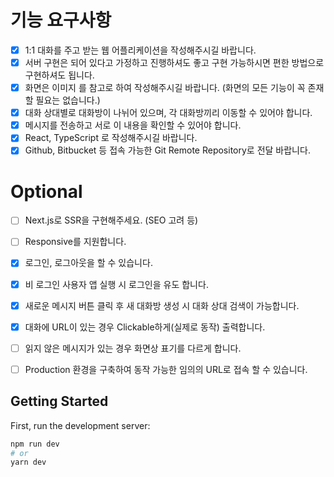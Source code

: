 

# 기능 요구사항
- [x] 1:1 대화를 주고 받는 웹 어플리케이션을 작성해주시길 바랍니다.
- [x] 서버 구현은 되어 있다고 가정하고 진행하셔도 좋고 구현 가능하시면 편한 방법으로 구현하셔도 됩니다.
- [x] 화면은 이미지 를 참고로 하여 작성해주시길 바랍니다. (화면의 모든 기능이 꼭 존재할 필요는 없습니다.)
- [x] 대화 상대별로 대화방이 나뉘어 있으며, 각 대화방끼리 이동할 수 있어야 합니다.
- [x] 메시지를 전송하고 서로 이 내용을 확인할 수 있어야 합니다.
- [x] React, TypeScript 로 작성해주시길 바랍니다.
- [x] Github, Bitbucket 등 접속 가능한 Git Remote Repository로 전달 바랍니다.

# Optional
- [ ] Next.js로 SSR을 구현해주세요. (SEO 고려 등)
- [ ] Responsive를 지원합니다.
- [x] 로그인, 로그아웃을 할 수 있습니다.
- [x] 비 로그인 사용자 앱 실행 시 로그인을 유도 합니다.
- [x] 새로운 메시지 버튼 클릭 후 새 대화방 생성 시 대화 상대 검색이 가능합니다.
- [x] 대화에 URL이 있는 경우 Clickable하게(실제로 동작) 출력합니다.
- [ ] 읽지 않은 메시지가 있는 경우 화면상 표기를 다르게 합니다.
- [ ] Production 환경을 구축하여 동작 가능한 임의의 URL로 접속 할 수 있습니다.



## Getting Started

First, run the development server:

```bash
npm run dev
# or
yarn dev
```
